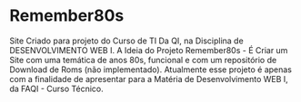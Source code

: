 # Remember80s
Site Criado para projeto do Curso de TI Da QI, na Disciplina de DESENVOLVIMENTO WEB I.
A Ideia do Projeto Remember80s  - É Criar um Site com uma temática de anos 80s, funcional e com um repositório de Download de Roms (não implementado).
Atualmente esse projeto é apenas com a finalidade de apresentar para a Matéria de Desenvolvimento WEB I, da FAQI - Curso Técnico.
